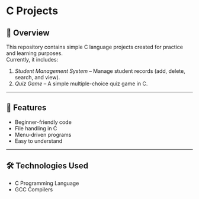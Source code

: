 # C Projects  

## 📌 Overview  
This repository contains simple C language projects created for practice and learning purposes.  
Currently, it includes:  
1. *Student Management System* – Manage student records (add, delete, search, and view).  
2. *Quiz Game* – A simple multiple-choice quiz game in C.  

---

## 🚀 Features  
- Beginner-friendly code  
- File handling in C  
- Menu-driven programs  
- Easy to understand  

---

## 🛠️ Technologies Used  
- C Programming Language  
- GCC Compilers
